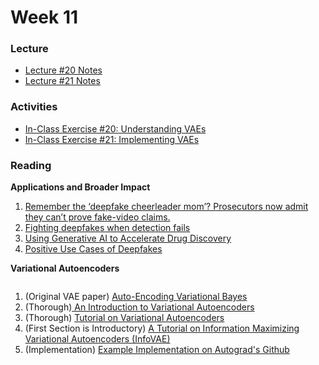 # Week 11

### Lecture
- [Lecture #20 Notes](./Lectures/lecture_20_notes.ipynb)
- [Lecture #21 Notes](./Lectures/lecture_21_notes.ipynb)

### Activities
- [In-Class Exercise #20: Understanding VAEs](https://deepnote.com/project/AM207Fall202120-Understandign-VAEs-U9otxtT6TTm4dX_6KoPSZw)
- [In-Class Exercise #21: Implementing VAEs](https://deepnote.com/project/AM207Fall202121-Implementing-VAEs-p0DU9Iy4SSmW2hO3MVhwzg)

### Reading
<p><strong>Applications and Broader Impact</strong></p>
<ol>
    <li><a class="inline_disabled" href="https://www.washingtonpost.com/technology/2021/05/14/deepfake-cheer-mom-claims-dropped/" target="_blank" rel="noopener">Remember the &lsquo;deepfake cheerleader mom&rsquo;? Prosecutors now admit they can&rsquo;t prove fake-video claims.</a></li>
    <li><a class="inline_disabled" href="https://www.brookings.edu/research/fighting-deepfakes-when-detection-fails/" target="_blank" rel="noopener">Fighting deepfakes when detection fails</a></li>
    <li><a class="inline_disabled" href="https://www.ibm.com/blogs/research/2020/06/accelerated-discovery/" target="_blank" rel="noopener">Using Generative AI to Accelerate Drug Discovery</a></li>
    <li><a class="inline_disabled" href="https://towardsdatascience.com/positive-use-cases-of-deepfakes-49f510056387" target="_blank" rel="noopener">Positive Use Cases of Deepfakes</a></li>
</ol>
<p><strong>Variational Autoencoders</strong></p>
<div class="page" title="Page 1">
    <div class="section">
        <div class="layoutArea">
            <div class="column">
                <ol>
                    <li><span>(Original VAE paper) <a href="https://arxiv.org/pdf/1312.6114.pdf">Auto-Encoding Variational Bayes </a></span></li>
                    <li>(Thorough)<a href="https://arxiv.org/pdf/1906.02691.pdf"> An Introduction to Variational Autoencoders</a></li>
                    <li><span>(Thorough) <a href="https://arxiv.org/pdf/1606.05908.pdf">Tutorial on Variational Autoencoders</a></span></li>
                    <li><span><a href="https://arxiv.org/pdf/1606.05908.pdf"></a></span><span><a href="https://arxiv.org/pdf/1606.05908.pdf"></a>(First Section is Introductory) <a href="https://ermongroup.github.io/blog/a-tutorial-on-mmd-variational-autoencoders/">A Tutorial on Information Maximizing Variational Autoencoders (InfoVAE)</a></span></li>
                    <li><span>(Implementation) <a href="https://github.com/HIPS/autograd/blob/master/examples/variational_autoencoder.py">Example Implementation on Autograd's Github</a></span></li>
                </ol>
            </div>
        </div>
    </div>
</div>
